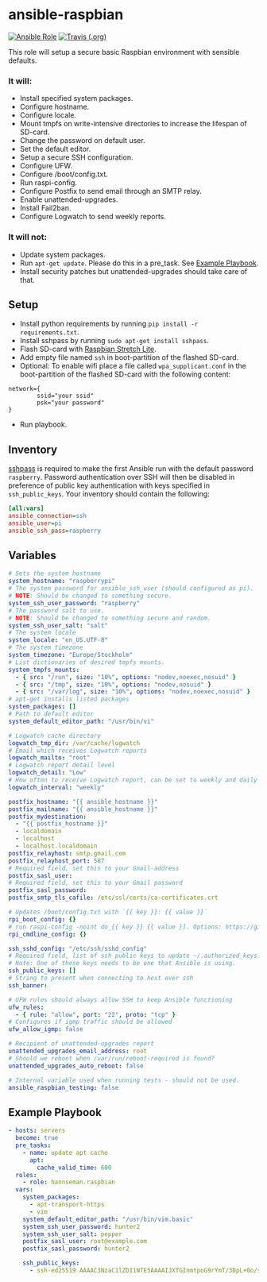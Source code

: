 # ansible-raspbian

[![Ansible Role](https://img.shields.io/ansible/role/30388.svg)](https://galaxy.ansible.com/hannseman/raspbian)
[![Travis (.org)](https://img.shields.io/travis/hannseman/ansible-raspbian.svg)](https://travis-ci.com/hannseman/ansible-raspbian)

This role will setup a secure basic Raspbian environment with sensible defaults.

### It will:

 * Install specified system packages.
 * Configure hostname.
 * Configure locale.
 * Mount tmpfs on write-intensive directories to increase the lifespan of SD-card.
 * Change the password on default user.
 * Set the default editor.
 * Setup a secure SSH configuration.
 * Configure UFW.
 * Configure /boot/config.txt.
 * Run raspi-config.
 * Configure Postfix to send email through an SMTP relay.
 * Enable unattended-upgrades.
 * Install Fail2ban.
 * Configure Logwatch to send weekly reports.

### It will not:

 * Update system packages.
 * Run `apt-get update`. Please do this in a pre_task. See [Example Playbook](#example-playbook).
 * Install security patches but unattended-upgrades should take care of that.

## Setup
* Install python requirements by running `pip install -r requirements.txt`.
* Install sshpass by running `sudo apt-get install sshpass`.
* Flash SD-card with [Raspbian Stretch Lite](https://www.raspberrypi.org/documentation/installation/installing-images/mac.md).
* Add empty file named `ssh` in boot-partition of the flashed SD-card.
* Optional: To enable wifi place a file called `wpa_supplicant.conf` in the boot-partition of the flashed SD-card with the following content:
```
network={
        ssid="your ssid"
        psk="your password"
}
```
* Run playbook.


## Inventory

[sshpass](https://linux.die.net/man/1/sshpass) is required to make the first Ansible run
with the default password `raspberry`. Password authentication over SSH will then be disabled in
preference of public key authentication with keys specified in `ssh_public_keys`.
Your inventory should contain the following:

```ini
[all:vars]
ansible_connection=ssh
ansible_user=pi
ansible_ssh_pass=raspberry
```

## Variables

```yaml
# Sets the system hostname
system_hostname: "raspberrypi"
# The system password for ansible_ssh_user (should configured as pi).
# NOTE: Should be changed to something secure.
system_ssh_user_password: "raspberry"
# The password salt to use.
# NOTE: Should be changed to something secure and random.
system_ssh_user_salt: "salt"
# The system locale
system_locale: "en_US.UTF-8"
# The system timezone
system_timezone: "Europe/Stockholm"
# List dictionaries of desired tmpfs mounts.
system_tmpfs_mounts:
  - { src: "/run", size: "10%", options: "nodev,noexec,nosuid" }
  - { src: "/tmp", size: "10%", options: "nodev,nosuid" }
  - { src: "/var/log", size: "10%", options: "nodev,noexec,nosuid" }
# apt-get installs listed packages
system_packages: []
# Path to default editor
system_default_editor_path: "/usr/bin/vi"

# Logwatch cache directory
logwatch_tmp_dir: /var/cache/logwatch
# Email which receives Logwatch reports
logwatch_mailto: "root"
# Logwatch report detail level
logwatch_detail: "Low"
# How often to receive Logwatch report, can be set to weekly and daily
logwatch_interval: "weekly"

postfix_hostname: "{{ ansible_hostname }}"
postfix_mailname: "{{ ansible_hostname }}"
postfix_mydestination:
  - "{{ postfix_hostname }}"
  - localdomain
  - localhost
  - localhost.localdomain
postfix_relayhost: smtp.gmail.com
postfix_relayhost_port: 587
# Required field, set this to your Gmail-address
postfix_sasl_user:
# Required field, set this to your Gmail password
postfix_sasl_password:
postfix_smtp_tls_cafile: /etc/ssl/certs/ca-certificates.crt

# Updates /boot/config.txt with `{{ key }}: {{ value }}`
rpi_boot_config: {}
# run raspi-config -noint do_{{ key }} {{ value }]. Options: https://github.com/raspberrypi-ui/rc_gui/blob/master/src/rc_gui.c#L23-L70
rpi_cmdline_config: {}

ssh_sshd_config: "/etc/ssh/sshd_config"
# Required field, list of ssh public keys to update ~/.authorized_keys.
# Note: One of these keys needs to be one that Ansible is using.
ssh_public_keys: []
# String to present when connecting to host over ssh
ssh_banner:

# UFW rules should always allow SSH to keep Ansible functioning
ufw_rules:
  - { rule: "allow", port: "22", proto: "tcp" }
# Configures if igmp traffic should be allowed
ufw_allow_igmp: false

# Recipient of unattended-upgrades report
unattended_upgrades_email_address: root
# Should we reboot when /var/run/reboot-required is found?
unattended_upgrades_auto_reboot: false

# Internal variable used when running tests - should not be used.
ansible_raspbian_testing: false
```

## Example Playbook
```yaml
- hosts: servers
  become: true
  pre_tasks:
    - name: update apt cache
      apt:
        cache_valid_time: 600
  roles:
    - role: hannseman.raspbian
  vars:
    system_packages:
      - apt-transport-https
      - vim
    system_default_editor_path: "/usr/bin/vim.basic"
    system_ssh_user_password: hunter2
    system_ssh_user_salt: pepper
    postfix_sasl_user: root@example.com
    postfix_sasl_password: hunter2

    ssh_public_keys:
      - ssh-ed25519 AAAAC3NzaC1lZDI1NTE5AAAAIJXTGInmtpoG9rYmT/3DpL+0o/sH2shys+NwJLo8NnCj
```
